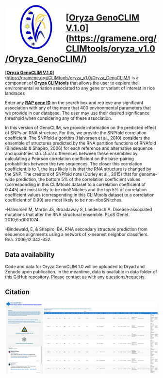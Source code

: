 [<img align="left" width="200" height="150" src="https://github.com/CLIMtools/Oryza_GenoCLIM/blob/main/www/Oryza_GenoCLIM_logo.png">](https://gramene.org/CLIMtools/oryza_v1.0/Oryza_GenoCLIM/ "GenoCLIM")

# [[Oryza GenoCLIM V.1.0](https://gramene.org/CLIMtools/oryza_v1.0/Oryza_GenoCLIM/ "Oryza GenoCLIM V.1.0")](https://gramene.org/CLIMtools/oryza_v1.0/Oryza_GenoCLIM/)
[**[Oryza GenoCLIM V.1.0](https://gramene.org/CLIMtools/oryza_v1.0/Oryza_GenoCLIM/ "Oryza GenoCLIM V.1.0")**](https://gramene.org/CLIMtools/oryza_v1.0/Oryza_GenoCLIM/) is a component of [**Oryza CLIMtools**](https://gramene.org/CLIMtools/oryza_v1.0/ "**Oryza CLIMtools**") that allows the user to explore the environmental variation associated to any gene or variant of interest in rice landraces

Enter any **[RAP gene ID](https://rapdb.dna.affrc.go.jp/index.html "RAP gene ID")** on the search box and retrieve any significant association with any of the more that 400 environmental parameters that we provide in our database. The user may use their desired significance threshold when considering any of these association.

In this version of GenoCLIM, we provide information on the predicted effect of SNPs on RNA structure. For this, we provide the SNPfold correlation coefficient. The SNPfold algorithm (Halvorsen et al., 2010) considers the ensemble of structures predicted by the RNA partition functions of RNAfold (Bindewald & Shapiro, 2006) for each reference and alternative sequence and quantifies structural differences between these ensembles by calculating a Pearson correlation coefficient on the base-pairing probabilities between the two sequences. The closer this correlation coefficient is to 1, the less likely it is that the RNA structure is changed by the SNP. The creators of SNPfold note (Corley et al., 2015) that for genome-wide prediction, the bottom 5% of the correlation coefficient values (corresponding in this CLIMtools dataset to a correlation coefficient of 0.445) are most likely to be riboSNitches and the top 5% of correlation coefficient values (corresponding in this CLIMtools dataset to a correlation coefficient of 0.99) are most likely to be non-riboSNitches.

-Halvorsen M, Martin JS, Broadaway S, Laederach A. Disease‐associated mutations that alter the RNA structural ensemble. PLoS Genet. 2010;6:e1001074.

-Bindewald, E, & Shapiro, BA. RNA secondary structure prediction from sequence alignments using a network of k-nearest neighbor classifiers. Rna. 2006;12:342-352.

## Data availability
Code and data for Oryza GenoCLIM 1.0 will be uploaded to Dryad and Zenodo upon publication. In the meantime, data is available in data folder of this GitHub repository. Please contact us with any questions/requests.


## Citation


[<img align="left" src="https://github.com/CLIMtools/GenoCLIM-V2/blob/main/Screen%20Shot2.png">](https://gramene.org/CLIMtools/arabidopsis_v2.0 "GenoCLIM")
